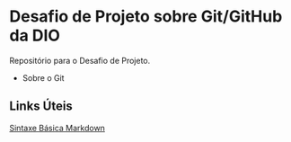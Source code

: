 # Desafio de Projeto sobre Git/GitHub da DIO
Repositório para o Desafio de Projeto.

- Sobre o Git

## Links Úteis
[Sintaxe Básica Markdown](https://www.markdownguide.org/basic-syntax/)
